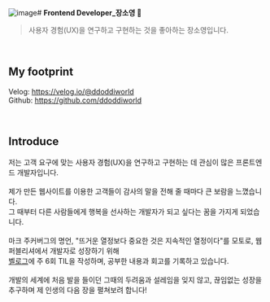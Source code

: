 ![image](https://github.com/ddoddiworld/portfolio-ddoddi/assets/93027502/ee8b13ac-cc85-4a90-bbc9-99ba63a60a07)# **Frontend Developer_장소영 💛**
> 사용자 경험(UX)을 연구하고 구현하는 것을 좋아하는 장소영입니다.</br>
</br>

## **My footprint**
Velog: https://velog.io/@ddoddiworld </br>
Github: https://github.com/ddoddiworld

</br>

## **Introduce**
저는 고객 요구에 맞는 사용자 경험(UX)을 연구하고 구현하는 데 관심이 많은 프론트엔드 개발자입니다.</br>
</br>
제가 만든 웹사이트를 이용한 고객들이 감사의 말을 전해 줄 때마다 큰 보람을 느꼈습니다.</br>
그 때부터 다른 사람들에게 행복을 선사하는 개발자가 되고 싶다는 꿈을 가지게 되었습니다.</br>
</br>
마크 주커버그의 명언, "뜨거운 열정보다 중요한 것은 지속적인 열정이다"를 모토로, 웹 퍼블리셔에서 개발자로 성장하기 위해</br> 
[벨로그](https://velog.io/@ddoddiworld)에 주 6회 TIL을 작성하며, 공부한 내용과 회고를 기록하고 있습니다.</br>
</br>
개발의 세계에 처음 발을 들이던 그때의 두려움과 설레임을 잊지 않고, 끊임없는 성장을 추구하며 제 인생의 다음 장을 펼쳐보려 합니다!
